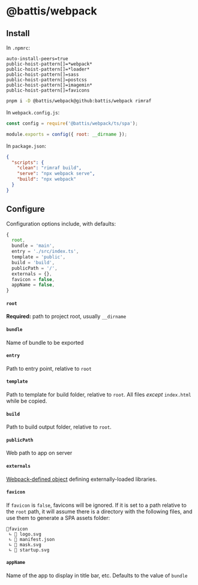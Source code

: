 # @battis/webpack

## Install

In `.npmrc`:

```
auto-install-peers=true
public-hoist-pattern[]=*webpack*
public-hoist-pattern[]=*loader*
public-hoist-pattern[]=sass
public-hoist-pattern[]=postcss
public-hoist-pattern[]=imagemin*
public-hoist-pattern[]=favicons
```

```bash
pnpm i -D @battis/webpack@github:battis/webpack rimraf
```

In `webpack.config.js`:

```js
const config = require('@battis/webpack/ts/spa');

module.exports = config({ root: __dirname });
```

In `package.json`:

```json
{
  "scripts": {
    "clean": "rimraf build",
    "serve": "npx webpack serve",
    "build": "npx webpack"
  }
}
```

## Configure

Configuration options include, with defaults:

```ts
{
  root,
  bundle = 'main',
  entry = './src/index.ts',
  template = 'public',
  build = 'build',
  publicPath = '/',
  externals = {},
  favicon = false,
  appName = false,
}
```

#### `root`

**Required:** path to project root, usually `__dirname`

#### `bundle`

Name of bundle to be exported

#### `entry`

Path to entry point, relative to `root`

#### `template`

Path to template for build folder, relative to `root`. All files _except_ `index.html` while be copied.

#### `build`

Path to build output folder, relative to `root`.

#### `publicPath`

Web path to app on server

#### `externals`

[Webpack-defined object](https://webpack.js.org/configuration/externals/) defining externally-loaded libraries.

#### `favicon`

If `favicon` is `false`, favicons will be ignored. If it is set to a path relative to the `root` path, it will assume there is a directory with the following files, and use them to generate a SPA assets folder:

```
📂favicon
 ∟ 📄 logo.svg
 ∟ 📄 manifest.json
 ∟ 📄 mask.svg
 ∟ 📄 startup.svg
```

#### `appName`

Name of the app to display in title bar, etc. Defaults to the value of `bundle`
